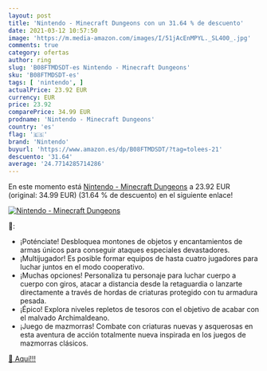 ```yaml
---
layout: post
title: 'Nintendo - Minecraft Dungeons con un 31.64 % de descuento'
date: 2021-03-12 10:57:50
image: 'https://m.media-amazon.com/images/I/51jAcEnMPYL._SL400_.jpg'
comments: true
category: ofertas
author: ring
slug: 'B08FTMDSDT-es Nintendo - Minecraft Dungeons'
sku: 'B08FTMDSDT-es'
tags: [ 'nintendo', ]
actualPrice: 23.92 EUR
currency: EUR
price: 23.92
comparePrice: 34.99 EUR
prodname: 'Nintendo - Minecraft Dungeons'
country: 'es'
flag: '🇪🇸'
brand: 'Nintendo'
buyurl: 'https://www.amazon.es/dp/B08FTMDSDT/?tag=tolees-21'
descuento: '31.64'
average: '24.7714285714286'
---
```


En este momento está [Nintendo - Minecraft Dungeons](https://www.amazon.es/dp/B08FTMDSDT/?tag=tolees-21) a 23.92 EUR (original: 34.99 EUR) (31.64 %  de descuento) en el siguiente enlace!

[![Nintendo - Minecraft Dungeons](https://m.media-amazon.com/images/I/51jAcEnMPYL._SL400_.jpg)](https://www.amazon.es/dp/B08FTMDSDT/?tag=tolees-21)

🔎:

- ¡Poténciate! Desbloquea montones de objetos y encantamientos de armas únicos para conseguir ataques especiales devastadores.
- ¡Multijugador! Es posible formar equipos de hasta cuatro jugadores para luchar juntos en el modo cooperativo.
- ¡Muchas opciones! Personaliza tu personaje para luchar cuerpo a cuerpo con giros, atacar a distancia desde la retaguardia o lanzarte directamente a través de hordas de criaturas protegido con tu armadura pesada.
- ¡Épico! Explora niveles repletos de tesoros con el objetivo de acabar con el malvado Archimaldeano.
- ¡Juego de mazmorras! Combate con criaturas nuevas y asquerosas en esta aventura de acción totalmente nueva inspirada en los juegos de mazmorras clásicos.

[🛒 Aquí!!!](https://www.amazon.es/dp/B08FTMDSDT/?tag=tolees-21)
